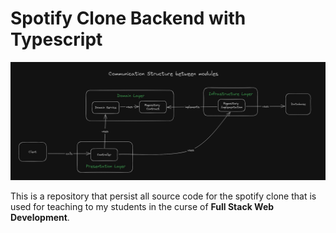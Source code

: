 # Spotify Clone Backend with Typescript

![img](./docs/readme-communication-structure-between-modules.jpg)

This is a repository that persist all source code for the spotify clone that is used for teaching to my students in the curse of **Full Stack Web Development**.
